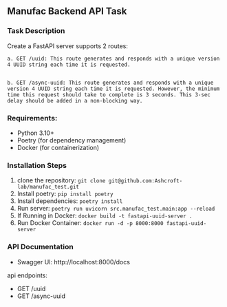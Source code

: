 ## Manufac Backend API Task

### Task Description
Create a FastAPI server supports 2 routes:


    a. GET /uuid: This route generates and responds with a unique version 4 UUID string each time it is requested.


    b. GET /async-uuid: This route generates and responds with a unique version 4 UUID string each time it is requested. However, the minimum time this request should take to complete is 3 seconds. This 3-sec delay should be added in a non-blocking way.


### Requirements:
- Python 3.10+
- Poetry (for dependency management)
- Docker (for containerization)

### Installation Steps
1. clone the repository: `git clone git@github.com:Ashcroft-lab/manufac_test.git`
2. Install poetry: `pip install poetry`
3. Install dependencies: `poetry install`
4. Run server: `poetry run uvicorn src.manufac_test.main:app --reload`
5. If Running in Docker: `docker build -t fastapi-uuid-server .`
6. Run Docker Container: `docker run -d -p 8000:8000 fastapi-uuid-server`


### API Documentation

- Swagger UI: http://localhost:8000/docs

api endpoints:
- GET /uuid
- GET /async-uuid